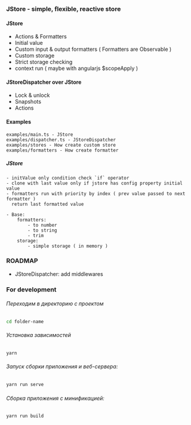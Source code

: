 ### JStore - simple, flexible, reactive store

#### JStore
 - Actions & Formatters
 - Initial value
 - Custom input & output formatters ( Formatters are Observable )
 - Custom storage
 - Strict storage checking
 - context run ( maybe with angularjs $scopeApply )

#### JStoreDispatcher over JStore
 - Lock & unlock
 - Snapshots
 - Actions


#### Examples
    examples/main.ts - JStore
    examples/dispatcher.ts - JStoreDispatcher
    examples/stores - How create custom store
    examples/formatters - How create formatter


##### JStore
    - initValue only condition check `if` operator
    - clone with last value only if jstore has config property initial value
    - formatters run with priority by index ( prev value passed to next formatter )
      return last formatted value
      
    - Base:
        formatters:
            - to number
            - to string
            - trim
        storage:
            - simple storage ( in memory )




### ROADMAP
 - JStoreDispatcher: add middlewares  


### For development
###### Переходим в директорию с проектом
```bash
cd folder-name
```

###### Установка зависимостей
```bash
yarn
```

###### Запуск сборки приложения и веб-сервера:
```bash
yarn run serve
```

###### Сборка приложения с минификацией: 
```bash
yarn run build
```
